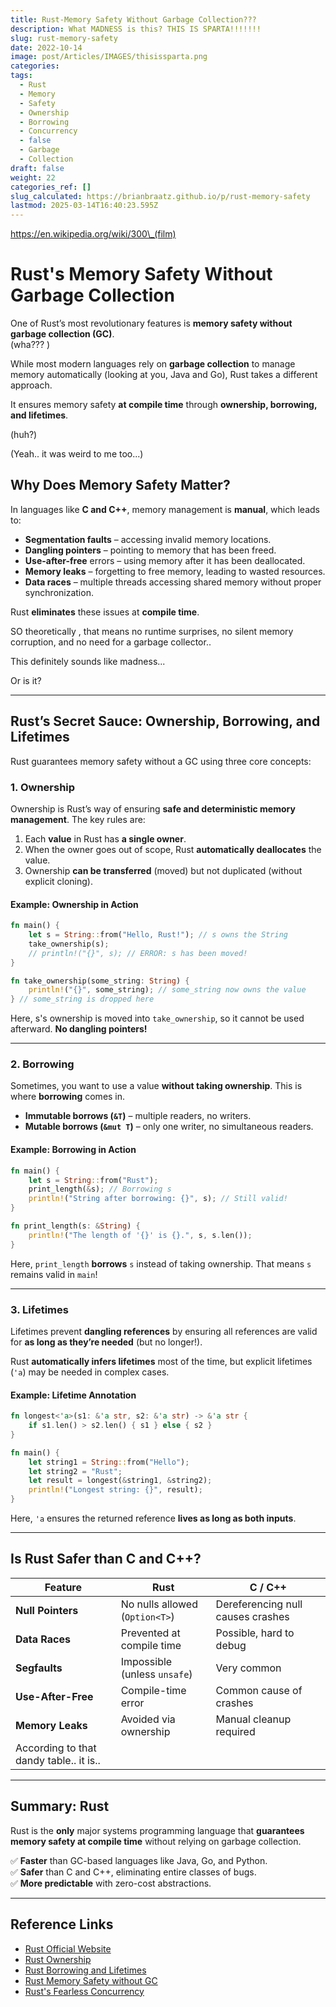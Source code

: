 ```yaml
---
title: Rust-Memory Safety Without Garbage Collection???
description: What MADNESS is this? THIS IS SPARTA!!!!!!!
slug: rust-memory-safety
date: 2022-10-14
image: post/Articles/IMAGES/thisissparta.png
categories: 
tags:
  - Rust
  - Memory
  - Safety
  - Ownership
  - Borrowing
  - Concurrency
  - false
  - Garbage
  - Collection
draft: false
weight: 22
categories_ref: []
slug_calculated: https://brianbraatz.github.io/p/rust-memory-safety
lastmod: 2025-03-14T16:40:23.595Z
---
```

https://en.wikipedia.org/wiki/300\_(film)

# Rust's Memory Safety Without Garbage Collection

One of Rust’s most revolutionary features is **memory safety without garbage collection (GC)**.\
(wha??? )

While most modern languages rely on **garbage collection** to manage memory automatically (looking at you, Java and Go), Rust takes a different approach.

It ensures memory safety **at compile time** through **ownership, borrowing, and lifetimes**.

(huh?)

(Yeah.. it was weird to me too...)

## Why Does Memory Safety Matter?

In languages like **C and C++**, memory management is **manual**, which leads to:

* **Segmentation faults** – accessing invalid memory locations.
* **Dangling pointers** – pointing to memory that has been freed.
* **Use-after-free** errors – using memory after it has been deallocated.
* **Memory leaks** – forgetting to free memory, leading to wasted resources.
* **Data races** – multiple threads accessing shared memory without proper synchronization.

Rust **eliminates** these issues at **compile time**.

<!-- That means **no runtime surprises, no silent memory corruption, and no need for a garbage collector!** 🚀
-->

SO theoretically , that means no runtime surprises, no silent memory corruption, and no need for a garbage collector..

This definitely sounds like madness...

Or is it?

***

## Rust’s Secret Sauce: Ownership, Borrowing, and Lifetimes

Rust guarantees memory safety without a GC using three core concepts:

### 1. Ownership

Ownership is Rust’s way of ensuring **safe and deterministic memory management**. The key rules are:

1. Each **value** in Rust has **a single owner**.
2. When the owner goes out of scope, Rust **automatically deallocates** the value.
3. Ownership **can be transferred** (moved) but not duplicated (without explicit cloning).

#### Example: Ownership in Action

```rust
fn main() {
    let s = String::from("Hello, Rust!"); // s owns the String
    take_ownership(s);
    // println!("{}", s); // ERROR: s has been moved!
}

fn take_ownership(some_string: String) {
    println!("{}", some_string); // some_string now owns the value
} // some_string is dropped here
```

Here, s's ownership is moved into `take_ownership`, so it cannot be used afterward. **No dangling pointers!**

***

### 2. Borrowing

Sometimes, you want to use a value **without taking ownership**. This is where **borrowing** comes in.

* **Immutable borrows (`&T`)** – multiple readers, no writers.
* **Mutable borrows (`&mut T`)** – only one writer, no simultaneous readers.

#### Example: Borrowing in Action

```rust
fn main() {
    let s = String::from("Rust");
    print_length(&s); // Borrowing s
    println!("String after borrowing: {}", s); // Still valid!
}

fn print_length(s: &String) {
    println!("The length of '{}' is {}.", s, s.len());
}
```

Here, `print_length` **borrows** `s` instead of taking ownership. That means `s` remains valid in `main`!

***

### 3. Lifetimes

Lifetimes prevent **dangling references** by ensuring all references are valid for **as long as they’re needed** (but no longer!).

Rust **automatically infers lifetimes** most of the time, but explicit lifetimes (`'a`) may be needed in complex cases.

#### Example: Lifetime Annotation

```rust
fn longest<'a>(s1: &'a str, s2: &'a str) -> &'a str {
    if s1.len() > s2.len() { s1 } else { s2 }
}

fn main() {
    let string1 = String::from("Hello");
    let string2 = "Rust";
    let result = longest(&string1, &string2);
    println!("Longest string: {}", result);
}
```

Here, `'a` ensures the returned reference **lives as long as both inputs**.

***

## Is Rust  Safer than C and C++?

| Feature                                 | Rust                           | C / C++                           |
| --------------------------------------- | ------------------------------ | --------------------------------- |
| **Null Pointers**                       | No nulls allowed (`Option<T>`) | Dereferencing null causes crashes |
| **Data Races**                          | Prevented at compile time      | Possible, hard to debug           |
| **Segfaults**                           | Impossible (unless `unsafe`)   | Very common                       |
| **Use-After-Free**                      | Compile-time error             | Common cause of crashes           |
| **Memory Leaks**                        | Avoided via ownership          | Manual cleanup required           |
| According to that dandy table.. it is.. |                                |                                   |

***

## Summary: Rust

Rust is the **only** major systems programming language that **guarantees memory safety at compile time** without relying on garbage collection.

✅ **Faster** than GC-based languages like Java, Go, and Python.\
✅ **Safer** than C and C++, eliminating entire classes of bugs.\
✅ **More predictable** with zero-cost abstractions.

<!-- 
If you’re building **high-performance applications** where memory safety and concurrency matter (e.g., OS development, embedded systems, web servers), **Rust is the way to go!** 🚀
-->

***

## Reference Links

* [Rust Official Website](https://www.rust-lang.org/)
* [Rust Ownership](https://doc.rust-lang.org/book/ch04-00-understanding-ownership.html)
* [Rust Borrowing and Lifetimes](https://doc.rust-lang.org/book/ch10-03-lifetime-syntax.html)
* [Rust Memory Safety without GC](https://doc.rust-lang.org/book/ch15-00-smart-pointers.html)
* [Rust's Fearless Concurrency](https://doc.rust-lang.org/book/ch16-00-concurrency.html)
